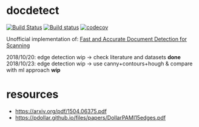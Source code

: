 # docdetect

[![Build Status](https://travis-ci.org/alessandrozamberletti/docdetect.svg?branch=master)](https://travis-ci.org/alessandrozamberletti/docdetect)
[![Build status](https://ci.appveyor.com/api/projects/status/l1gjc8g7c1q3846j/branch/master?svg=true)](https://ci.appveyor.com/project/alessandrozamberletti/docdetect/branch/master)
[![codecov](https://codecov.io/gh/alessandrozamberletti/docdetect/branch/master/graph/badge.svg)](https://codecov.io/gh/alessandrozamberletti/docdetect)

Unofficial implementation of: [Fast and Accurate Document Detection for Scanning](https://blogs.dropbox.com/tech/2016/08/fast-and-accurate-document-detection-for-scanning/)
 
2018/10/20: edge detection wip -> check literature and datasets **done**
2018/10/23: edge detection wip -> use canny+contours+hough & compare with ml approach **wip**

# resources  
* https://arxiv.org/pdf/1504.06375.pdf
* https://pdollar.github.io/files/papers/DollarPAMI15edges.pdf